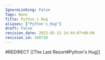 ```yaml
---
IgnoreLinking: False
Tags: None
Title: Python_s Hug
aliases: ["Python's_Hug"]
draft: False
revision_date: 2023-05-13 14:44:07+00:00
revision_id: 100730
---
```


#REDIRECT [[The Last Resort#Python's Hug]]